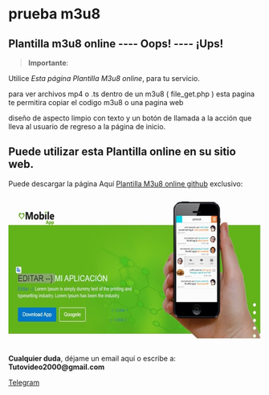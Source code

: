 # prueba m3u8


<h2 id="permitir-aplicaciones-menos-seguras-">Plantilla m3u8 online ---- Oops! ---- &#161;Ups! </h2>
<blockquote>
<p><strong>Importante</strong>: </p>
</blockquote>
<p>Utilice <em>Esta p&#225;gina Plantilla M3u8 online</em>, para tu servicio.</p>

<p>para ver archivos mp4 o .ts dentro de un m3u8 ( file_get.php ) esta pagina te permitira copiar el codigo m3u8 o una pagina web

dise&#241;o de aspecto limpio con texto y un bot&#243;n de llamada a la acci&#243;n que lleva al usuario de regreso a la p&#225;gina de inicio.</p>

<p><h2 id="permitir-aplicaciones-menos-seguras-">Puede utilizar esta Plantilla online en su sitio web.</h2> Puede descargar la p&#225;gina Aqu&#237; <a href="https://github.com/ipxxx999/play_m3u8/archive/refs/heads/main.zip" target="_blank">Plantilla M3u8 online github</a> exclusivo:</p>
<p style="text-align: center;"><img src="https://raw.githubusercontent.com/ipxxx999/plantilla_movil_editable_online/main/ver.jpg" alt="Interfaz de selecci&oacute;n para permitir aplicaciones menos seguras" width="600" height="300" /></p>
<p><strong>Cualquier duda</strong>, d&#233;jame un email aqu&#237; o escribe a: <strong>Tutovideo2000@gmail.com</strong></p>



</div>
  <link rel="stylesheet" href="http://copen.atspace.tv/css_js/css/pro.min.css">
  <link rel="stylesheet" href="http://copen.atspace.tv/css_js/css/estilos.css">
<p>
<div class="channel-username-block"><a href="https://t.me/estuto?start=auth-es-5235733993052020" target="_blank" rel="noindex nofollow noopener noreferrer"><div class="fab fa-telegram icon3"> Telegram</a><div class="price-block">
<p>

</div>

<blockquote>




